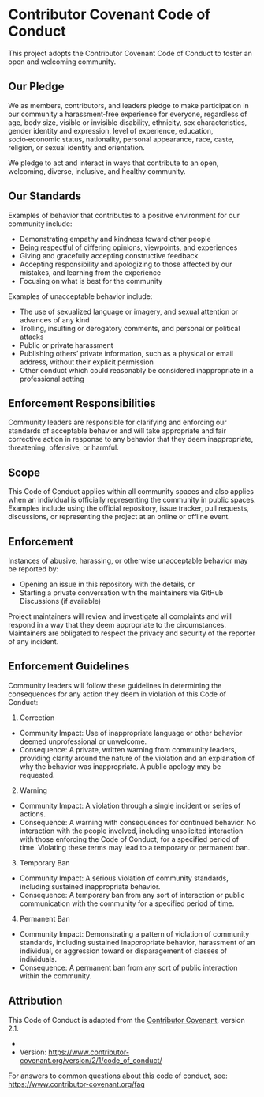# Contributor Covenant Code of Conduct

This project adopts the Contributor Covenant Code of Conduct to foster an open and welcoming community.

## Our Pledge

We as members, contributors, and leaders pledge to make participation in our community a harassment‑free experience for everyone, regardless of age, body size, visible or invisible disability, ethnicity, sex characteristics, gender identity and expression, level of experience, education, socio‑economic status, nationality, personal appearance, race, caste, religion, or sexual identity and orientation.

We pledge to act and interact in ways that contribute to an open, welcoming, diverse, inclusive, and healthy community.

## Our Standards

Examples of behavior that contributes to a positive environment for our community include:

- Demonstrating empathy and kindness toward other people
- Being respectful of differing opinions, viewpoints, and experiences
- Giving and gracefully accepting constructive feedback
- Accepting responsibility and apologizing to those affected by our mistakes, and learning from the experience
- Focusing on what is best for the community

Examples of unacceptable behavior include:

- The use of sexualized language or imagery, and sexual attention or advances of any kind
- Trolling, insulting or derogatory comments, and personal or political attacks
- Public or private harassment
- Publishing others’ private information, such as a physical or email address, without their explicit permission
- Other conduct which could reasonably be considered inappropriate in a professional setting

## Enforcement Responsibilities

Community leaders are responsible for clarifying and enforcing our standards of acceptable behavior and will take appropriate and fair corrective action in response to any behavior that they deem inappropriate, threatening, offensive, or harmful.

## Scope

This Code of Conduct applies within all community spaces and also applies when an individual is officially representing the community in public spaces. Examples include using the official repository, issue tracker, pull requests, discussions, or representing the project at an online or offline event.

## Enforcement

Instances of abusive, harassing, or otherwise unacceptable behavior may be reported by:

- Opening an issue in this repository with the details, or
- Starting a private conversation with the maintainers via GitHub Discussions (if available)

Project maintainers will review and investigate all complaints and will respond in a way that they deem appropriate to the circumstances. Maintainers are obligated to respect the privacy and security of the reporter of any incident.

## Enforcement Guidelines

Community leaders will follow these guidelines in determining the consequences for any action they deem in violation of this Code of Conduct:

1) Correction
- Community Impact: Use of inappropriate language or other behavior deemed unprofessional or unwelcome.
- Consequence: A private, written warning from community leaders, providing clarity around the nature of the violation and an explanation of why the behavior was inappropriate. A public apology may be requested.

2) Warning
- Community Impact: A violation through a single incident or series of actions.
- Consequence: A warning with consequences for continued behavior. No interaction with the people involved, including unsolicited interaction with those enforcing the Code of Conduct, for a specified period of time. Violating these terms may lead to a temporary or permanent ban.

3) Temporary Ban
- Community Impact: A serious violation of community standards, including sustained inappropriate behavior.
- Consequence: A temporary ban from any sort of interaction or public communication with the community for a specified period of time.

4) Permanent Ban
- Community Impact: Demonstrating a pattern of violation of community standards, including sustained inappropriate behavior, harassment of an individual, or aggression toward or disparagement of classes of individuals.
- Consequence: A permanent ban from any sort of public interaction within the community.

## Attribution

This Code of Conduct is adapted from the [Contributor Covenant][homepage], version 2.1.

- [homepage]: https://www.contributor-covenant.org
- Version: https://www.contributor-covenant.org/version/2/1/code_of_conduct/

For answers to common questions about this code of conduct, see:
https://www.contributor-covenant.org/faq
